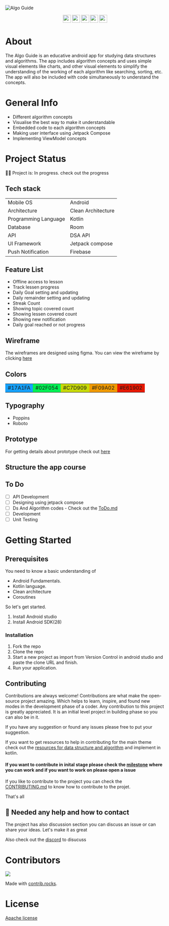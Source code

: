 ![Algo Guide](https://user-images.githubusercontent.com/86681482/191082890-0d3c9469-c8c4-46ab-9eec-d48b6b81c7b9.gif)

<p align = "center">
      <img src = "https://badgen.net/badge/Open%20Source%20%3F/Yes%21/blue?icon=github" height = 25/>
      <a href= "https://github.com/kodeflap/Algo_Guide/tags ">
      <!-- <img src = "https://img.shields.io/github/release/kodeFlap/Algo_Guide.svg" height = 25/></a> -->
      <a href= "https://github.com/kodeflap/Algo_Guide/blob/master/LICENSE ">
      <img src = "https://img.shields.io/github/license/kodeFlap/Algo_Guide.svg" height = 25/></a>
      <img src = "https://img.shields.io/github/contributors/kodeFlap/Algo_Guide.svg" height = 25/></a>
      <img src = "https://img.shields.io/badge/PRs-welcome-brightgreen.svg?style=flat-square" height = 25/>
      <a href= "https://gitHub.com/kodeflap/Algo_Guide/issues/ ">
      <img src = "https://img.shields.io/github/issues/kodeFlap/Algo_Guide.svg" height = 25/></a>
</p>

# About

The Algo Guide is an educative android app for studying data structures and algorithms. The app includes algorithm concepts and uses simple visual elements like charts, and other visual elements to simplify the understanding of the working of each algorithm like searching, sorting, etc. The app will also be included with code simultaneously to understand the concepts.

# General Info

- Different algorithm concepts
- Visualise the best way to make it understandable
- Embedded code to each algorithm concepts
- Making user interface using Jetpack Compose
- Implementing ViewModel concepts


# Project Status

🚧🚧 Project is: In progress. check out the progress


## Tech stack

<table>
  <tr>
     <td>Mobile OS</td>
     <td>Android</td>
  </tr>
   <tr>
     <td>Architecture</td>
     <td>Clean Architecture</td>
  </tr>
  <tr>
     <td>Programming Language</td>
     <td>Kotlin</td>
  </tr>
  <tr>
     <td>Database</td>
     <td>Room</td>
  </tr>
    <tr>
     <td>API</td>
     <td>DSA API</td>
  </tr>
   <tr>
    <td>UI Framework</td>
    <td>Jetpack compose</td>
   </tr>
   <tr>
    <td>Push Notification</td>
    <td>Firebase</td>
  </tr>
</table>

## Feature List

- Offline access to lesson
- Track lessen progress
- Daily Goal setting and updating
- Daily remainder setting and updating
- Streak Count
- Showing topic covered count
- Showing lessen covered count
- Showing new notification
- Daily goal reached or not progress

## Wireframe

The wireframes are designed using figma. You can view the wireframe by clicking [here](https://www.figma.com/file/hMSxpTN6UzOrkMeWLa5ofY/Algo-Guide-(Copy)?node-id=0%3A1)

## Colors

<table>
<tr>
      <td bgcolor="#17A1FA"> #17A1FA </td>
      <td bgcolor="#02F054"> #02F054 </td>
      <td bgcolor="#C7D909"> #C7D909 </td>
      <td bgcolor="#F09A02"> #F09A02 </td>
      <td bgcolor="#E61902"> #E61902 </td>
</tr>
</table>

## Typography

- Poppins
- Roboto

## Prototype

For getting details about prototype check out [here](https://www.figma.com/file/hMSxpTN6UzOrkMeWLa5ofY/Algo-Guide-(Copy)?node-id=128%3A98)

## Structure the app course


## To Do

- [ ] API Development
- [ ] Designing using jetpack compose
- [ ] Ds And Algorithm codes - Check out the [ToDo.md](https://github.com/kodeflap/Algo_Guide/blob/master/ToDo.md)
- [ ] Development
- [ ] Unit Testing

# Getting Started

## Prerequisites
 
You need to know a basic understanding of 

- Android Fundamentals.
- Kotlin language.
- Clean architecture
- Coroutines

So let's get started.

1. Install Android studio
2. Install Android SDK(28)

### Installation

1. Fork the repo
2. Clone the repo
3. Start a new project as import from Version Control in android studio and paste the clone URL and finish.
4. Run your application.

## Contributing

Contributions are always welcome!
Contributions are what make the open-source project amazing. Which helps to learn, inspire, and found new modes in the development phase of a coder. Any contribution to this project is greatly appreciated. It is an initial level project in building phase so you can also be in it.

If you have any suggestion or found any issues please free to put your suggestion.

If you want to get resources to help in contributing for the main theme check out the [resources for data structure and algorithm](https://github.com/kodeflap/Algo_Guide/blob/master/README.md) and implement in kotlin.


#### If you want to contribute in inital stage please check the [milestone](https://github.com/kodeflap/Algo_Guide/milestones) where you can work and if you want to work on please open a issue 


If you like to contribute to the project you can check the [CONTRIBUTING.md](https://github.com/kodeflap/Algo_Guide/blob/master/CONTRIBUTING.md) to know how to contribute to the projet.

That's all

## 💭 Needed any help and how to contact

The project has also discussion section you can discuss an issue or can share your ideas. Let's make it as great

Also check out the [discord](https://discord.gg/8zdFPzQh) to disucuss

# Contributors

<a href="https://github.com/kodeflap/Algo_guide/graphs/contributors">
  <img src="https://contrib.rocks/image?repo=kodeflap/Algo_guide" />
</a>

Made with [contrib.rocks](https://contrib.rocks).

# License

[Apache license](LICENSE)



